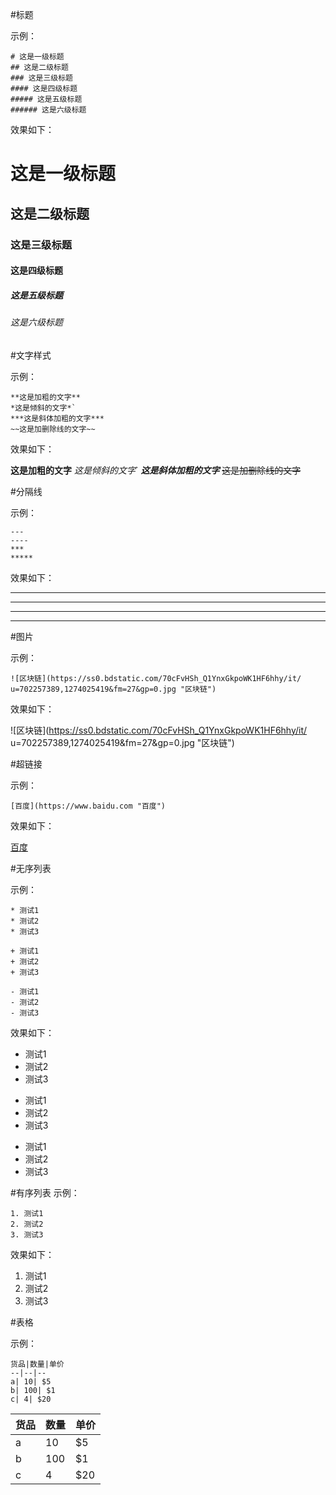 
#标题

示例：

```
# 这是一级标题
## 这是二级标题
### 这是三级标题
#### 这是四级标题
##### 这是五级标题
###### 这是六级标题

```
效果如下：

# 这是一级标题
## 这是二级标题
### 这是三级标题
#### 这是四级标题
##### 这是五级标题
###### 这是六级标题

#文字样式

示例：
```
**这是加粗的文字**
*这是倾斜的文字*`
***这是斜体加粗的文字***
~~这是加删除线的文字~~
```
效果如下：

**这是加粗的文字**
*这是倾斜的文字*`
***这是斜体加粗的文字***
~~这是加删除线的文字~~


#分隔线

示例：
```
---
----
***
*****
```
效果如下：

---
----
***
*****

#图片

示例：

```
![区块链](https://ss0.bdstatic.com/70cFvHSh_Q1YnxGkpoWK1HF6hhy/it/
u=702257389,1274025419&fm=27&gp=0.jpg "区块链")
```
效果如下：

![区块链](https://ss0.bdstatic.com/70cFvHSh_Q1YnxGkpoWK1HF6hhy/it/
u=702257389,1274025419&fm=27&gp=0.jpg "区块链")

#超链接

示例：

```
[百度](https://www.baidu.com "百度")
```
效果如下：

[百度](https://www.baidu.com "百度")

#无序列表

示例：
```
* 测试1
* 测试2
* 测试3

+ 测试1
+ 测试2
+ 测试3

- 测试1
- 测试2
- 测试3
```
效果如下：

* 测试1
* 测试2
* 测试3

+ 测试1
+ 测试2
+ 测试3

- 测试1
- 测试2
- 测试3

#有序列表
示例：
```
1. 测试1
2. 测试2
3. 测试3
```
效果如下：
1. 测试1
2. 测试2
3. 测试3

#表格

示例：

```
货品|数量|单价
--|--|--
a| 10| $5
b| 100| $1
c| 4| $20
```

货品|数量|单价
--|--|--
a| 10| $5
b| 100| $1
c| 4| $20
